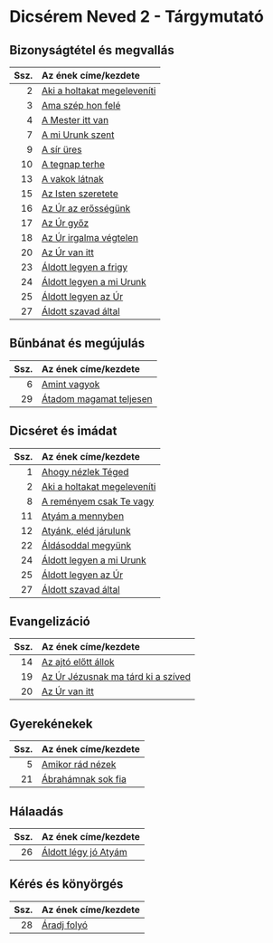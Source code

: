 # Dicsérem Neved 2 - Tárgymutató

## Bizonyságtétel és megvallás

| Ssz. | Az ének címe/kezdete |
| ---: | :------------------- |
| 2 | [Aki a holtakat megeleveníti](../../collections/dicserem_neved_2/002.xml) |
| 3 | [Ama szép hon felé](../../collections/dicserem_neved_2/003.xml) |
| 4 | [A Mester itt van](../../collections/dicserem_neved_2/004.xml) |
| 7 | [A mi Urunk szent](../../collections/dicserem_neved_2/007.xml) |
| 9 | [A sír üres](../../collections/dicserem_neved_2/009.xml) |
| 10 | [A tegnap terhe](../../collections/dicserem_neved_2/010.xml) |
| 13 | [A vakok látnak](../../collections/dicserem_neved_2/013.xml) |
| 15 | [Az Isten szeretete](../../collections/dicserem_neved_2/015.xml) |
| 16 | [Az Úr az erősségünk](../../collections/dicserem_neved_2/016.xml) |
| 17 | [Az Úr győz](../../collections/dicserem_neved_2/017.xml) |
| 18 | [Az Úr irgalma végtelen](../../collections/dicserem_neved_2/018.xml) |
| 20 | [Az Úr van itt](../../collections/dicserem_neved_2/020.xml) |
| 23 | [Áldott legyen a frigy](../../collections/dicserem_neved_2/023.xml) |
| 24 | [Áldott legyen a mi Urunk](../../collections/dicserem_neved_2/024.xml) |
| 25 | [Áldott legyen az Úr](../../collections/dicserem_neved_2/025.xml) |
| 27 | [Áldott szavad által](../../collections/dicserem_neved_2/027.xml) |

## Bűnbánat és megújulás

| Ssz. | Az ének címe/kezdete |
| ---: | :------------------- |
| 6 | [Amint vagyok](../../collections/dicserem_neved_2/006.xml) |
| 29 | [Átadom magamat teljesen](../../collections/dicserem_neved_2/029.xml) |

## Dicséret és imádat

| Ssz. | Az ének címe/kezdete |
| ---: | :------------------- |
| 1 | [Ahogy nézlek Téged](../../collections/dicserem_neved_2/001.xml) |
| 2 | [Aki a holtakat megeleveníti](../../collections/dicserem_neved_2/002.xml) |
| 8 | [A reményem csak Te vagy](../../collections/dicserem_neved_2/008.xml) |
| 11 | [Atyám a mennyben](../../collections/dicserem_neved_2/011.xml) |
| 12 | [Atyánk, eléd járulunk](../../collections/dicserem_neved_2/012.xml) |
| 22 | [Áldásoddal megyünk](../../collections/dicserem_neved_2/022.xml) |
| 24 | [Áldott legyen a mi Urunk](../../collections/dicserem_neved_2/024.xml) |
| 25 | [Áldott legyen az Úr](../../collections/dicserem_neved_2/025.xml) |
| 27 | [Áldott szavad által](../../collections/dicserem_neved_2/027.xml) |

## Evangelizáció

| Ssz. | Az ének címe/kezdete |
| ---: | :------------------- |
| 14 | [Az ajtó előtt állok](../../collections/dicserem_neved_2/014.xml) |
| 19 | [Az Úr Jézusnak ma tárd ki a szíved](../../collections/dicserem_neved_2/019.xml) |
| 20 | [Az Úr van itt](../../collections/dicserem_neved_2/020.xml) |

## Gyerekénekek

| Ssz. | Az ének címe/kezdete |
| ---: | :------------------- |
| 5 | [Amikor rád nézek](../../collections/dicserem_neved_2/005.xml) |
| 21 | [Ábrahámnak sok fia](../../collections/dicserem_neved_2/021.xml) |

## Hálaadás

| Ssz. | Az ének címe/kezdete |
| ---: | :------------------- |
| 26 | [Áldott légy jó Atyám](../../collections/dicserem_neved_2/026.xml) |

## Kérés és könyörgés

| Ssz. | Az ének címe/kezdete |
| ---: | :------------------- |
| 28 | [Áradj folyó](../../collections/dicserem_neved_2/028.xml) |

